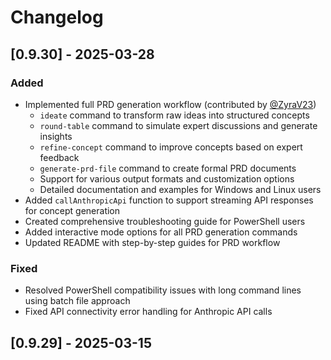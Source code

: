 # Changelog

## [0.9.30] - 2025-03-28
### Added
- Implemented full PRD generation workflow (contributed by [@ZyraV23](https://x.com/ZyraV23))
  - `ideate` command to transform raw ideas into structured concepts
  - `round-table` command to simulate expert discussions and generate insights
  - `refine-concept` command to improve concepts based on expert feedback
  - `generate-prd-file` command to create formal PRD documents
  - Support for various output formats and customization options
  - Detailed documentation and examples for Windows and Linux users
- Added `callAnthropicApi` function to support streaming API responses for concept generation
- Created comprehensive troubleshooting guide for PowerShell users
- Added interactive mode options for all PRD generation commands
- Updated README with step-by-step guides for PRD workflow

### Fixed
- Resolved PowerShell compatibility issues with long command lines using batch file approach
- Fixed API connectivity error handling for Anthropic API calls

## [0.9.29] - 2025-03-15 